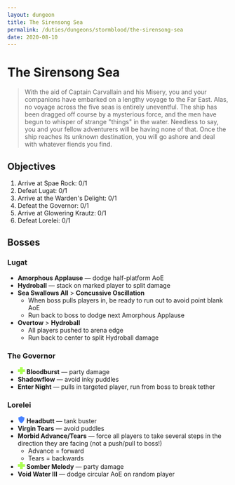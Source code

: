```yaml
---
layout: dungeon
title: The Sirensong Sea
permalink: /duties/dungeons/stormblood/the-sirensong-sea
date: 2020-08-10
---
```


# The Sirensong Sea

> With the aid of Captain Carvallain and his Misery, you and your companions have embarked on a lengthy voyage to the Far East. Alas, no voyage across the five seas is entirely uneventful. The ship has been dragged off course by a mysterious force, and the men have begun to whisper of strange "things" in the water. Needless to say, you and your fellow adventurers will be having none of that. Once the ship reaches its unknown destination, you will go ashore and deal with whatever fiends you find.

## Objectives

1. Arrive at Spae Rock: 0/1
2. Defeat Lugat: 0/1
3. Arrive at the Warden's Delight: 0/1
4. Defeat the Governor: 0/1
5. Arrive at Glowering Krautz: 0/1
6. Defeat Lorelei: 0/1

## Bosses

### Lugat

- **Amorphous Applause** — dodge half-platform AoE
- **Hydroball** — stack on marked player to split damage
- **Sea Swallows All** > **Concussive Oscillation**
  - When boss pulls players in, be ready to run out to avoid point blank AoE
  - Run back to boss to dodge next Amorphous Applause
- **Overtow** > **Hydroball**
  - All players pushed to arena edge
  - Run back to center to split Hydroball damage

### The Governor

- ![](/assets/icons/role-healer.png) **Bloodburst** — party damage
- **Shadowflow** — avoid inky puddles
- **Enter Night** — pulls in targeted player, run from boss to break tether

### Lorelei

- ![](/assets/icons/role-tank.png) **Headbutt** — tank buster
- **Virgin Tears** — avoid puddles
- **Morbid Advance/Tears** — force all players to take several steps in the direction they are facing (not a push/pull to boss!)
  - Advance = forward
  - Tears = backwards
- ![](/assets/icons/role-healer.png) **Somber Melody** — party damage
- **Void Water III** — dodge circular AoE on random player
